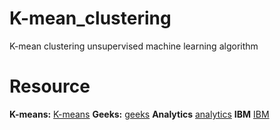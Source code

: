 # K-mean_clustering
K-mean clustering unsupervised machine learning algorithm

# Resource
**K-means:** [K-means]("https://scikit-learn.org/1.6/modules/generated/sklearn.cluster.KMeans.html")
**Geeks:** [geeks]("https://www.geeksforgeeks.org/k-means-clustering-introduction/")
**Analytics** [analytics]("https://www.analyticsvidhya.com/blog/2019/08/comprehensive-guide-k-means-clustering/")
**IBM** [IBM]("https://www.ibm.com/think/topics/k-means-clustering")
